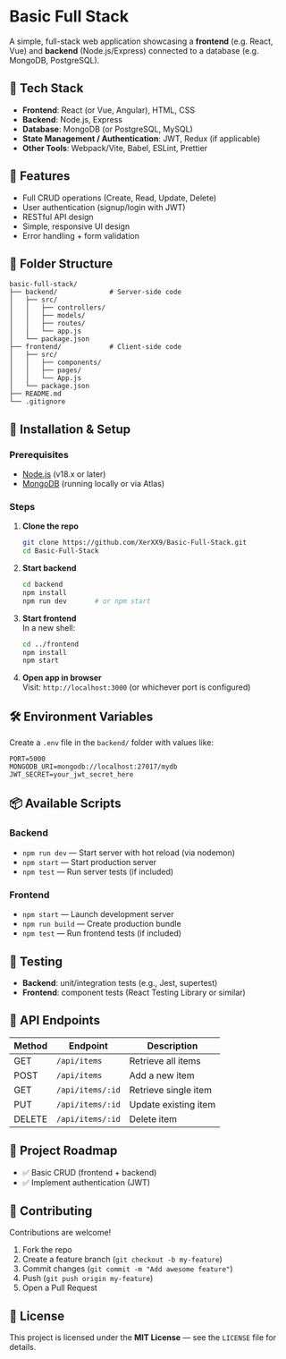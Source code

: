 # Basic Full Stack

A simple, full-stack web application showcasing a **frontend** (e.g. React, Vue) and **backend** (Node.js/Express) connected to a database (e.g. MongoDB, PostgreSQL).

## 🔧 Tech Stack

- **Frontend**: React (or Vue, Angular), HTML, CSS  
- **Backend**: Node.js, Express  
- **Database**: MongoDB (or PostgreSQL, MySQL)  
- **State Management / Authentication**: JWT, Redux (if applicable)  
- **Other Tools**: Webpack/Vite, Babel, ESLint, Prettier

## 🚀 Features

- Full CRUD operations (Create, Read, Update, Delete)
- User authentication (signup/login with JWT)
- RESTful API design
- Simple, responsive UI design
- Error handling + form validation

## 🧩 Folder Structure

```
basic-full-stack/
├── backend/             # Server-side code
│   ├── src/
│   │   ├── controllers/  
│   │   ├── models/       
│   │   ├── routes/       
│   │   └── app.js        
│   └── package.json      
├── frontend/            # Client-side code
│   ├── src/
│   │   ├── components/  
│   │   ├── pages/       
│   │   └── App.js       
│   └── package.json      
├── README.md           
└── .gitignore          
```

## 🔧 Installation & Setup

### Prerequisites

- [Node.js](https://nodejs.org/) (v18.x or later)
- [MongoDB](https://www.mongodb.com/) (running locally or via Atlas)

### Steps

1. **Clone the repo**  
   ```bash
   git clone https://github.com/XerXX9/Basic-Full-Stack.git
   cd Basic-Full-Stack
   ```

2. **Start backend**  
   ```bash
   cd backend
   npm install
   npm run dev       # or npm start
   ```

3. **Start frontend**  
   In a new shell:
   ```bash
   cd ../frontend
   npm install
   npm start
   ```

4. **Open app in browser**  
   Visit: `http://localhost:3000` (or whichever port is configured)

## 🛠 Environment Variables

Create a `.env` file in the `backend/` folder with values like:

```
PORT=5000
MONGODB_URI=mongodb://localhost:27017/mydb
JWT_SECRET=your_jwt_secret_here
```

## 📦 Available Scripts

### Backend

- `npm run dev` — Start server with hot reload (via nodemon)
- `npm start` — Start production server
- `npm test` — Run server tests (if included)

### Frontend

- `npm start` — Launch development server
- `npm run build` — Create production bundle
- `npm test` — Run frontend tests (if included)

## 🧪 Testing

- **Backend**: unit/integration tests (e.g., Jest, supertest)
- **Frontend**: component tests (React Testing Library or similar)

## 📁 API Endpoints

| Method | Endpoint             | Description              |
|--------|----------------------|--------------------------|
| GET    | `/api/items`         | Retrieve all items       |
| POST   | `/api/items`         | Add a new item           |
| GET    | `/api/items/:id`     | Retrieve single item     |
| PUT    | `/api/items/:id`     | Update existing item     |
| DELETE | `/api/items/:id`     | Delete item              |

## 🧠 Project Roadmap

- ✅ Basic CRUD (frontend + backend)
- ✅ Implement authentication (JWT)

## 🤝 Contributing

Contributions are welcome!

1. Fork the repo  
2. Create a feature branch (`git checkout -b my-feature`)  
3. Commit changes (`git commit -m "Add awesome feature"`)  
4. Push (`git push origin my-feature`)  
5. Open a Pull Request

## 📃 License

This project is licensed under the **MIT License** — see the `LICENSE` file for details.
